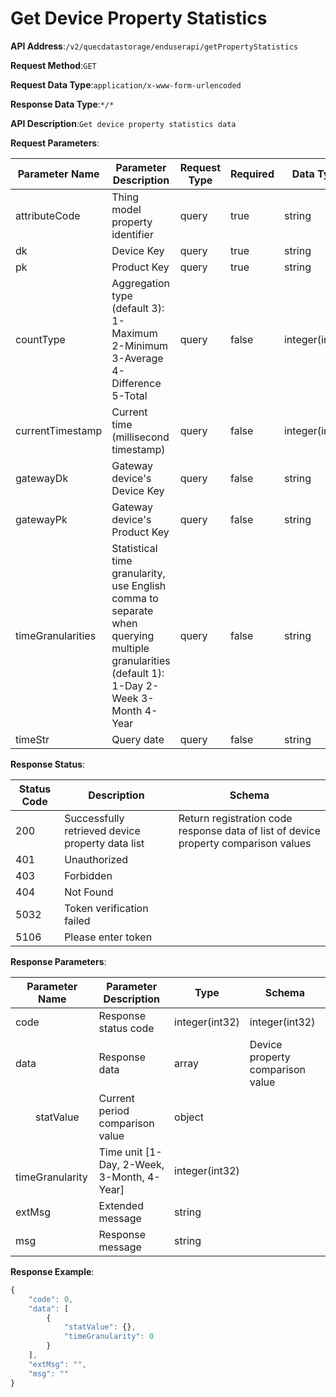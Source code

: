 # Get Device Property Statistics


**API Address**:`/v2/quecdatastorage/enduserapi/getPropertyStatistics`


**Request Method**:`GET`


**Request Data Type**:`application/x-www-form-urlencoded`


**Response Data Type**:`*/*`


**API Description**:`Get device property statistics data`


**Request Parameters**:


| Parameter Name    | Parameter Description                                        | Request Type | Required | Data Type       | Schema |
| ----------------- | ------------------------------------------------------------ | ------------ | -------- | -------------- | ------ |
| attributeCode     | Thing model property identifier                              | query        | true     | string         |        |
| dk                | Device Key                                                   | query        | true     | string         |        |
| pk                | Product Key                                                  | query        | true     | string         |        |
| countType         | Aggregation type (default 3): 1-Maximum 2-Minimum 3-Average 4-Difference 5-Total | query        | false    | integer(int32) |        |
| currentTimestamp  | Current time (millisecond timestamp)                         | query        | false    | integer(int64) |        |
| gatewayDk         | Gateway device's Device Key                                  | query        | false    | string         |        |
| gatewayPk         | Gateway device's Product Key                                 | query        | false    | string         |        |
| timeGranularities | Statistical time granularity, use English comma to separate when querying multiple granularities (default 1): 1-Day 2-Week 3-Month 4-Year | query        | false    | string         |        |
| timeStr           | Query date                                                   | query        | false    | string         |        |


**Response Status**:


| Status Code | Description                              | Schema                                        |
| ----------- | ---------------------------------------- | --------------------------------------------- |
| 200         | Successfully retrieved device property data list | Return registration code response data of list of device property comparison values |
| 401         | Unauthorized                             |                                               |
| 403         | Forbidden                                |                                               |
| 404         | Not Found                                |                                               |
| 5032        | Token verification failed                |                                               |
| 5106        | Please enter token                       |                                               |


**Response Parameters**:


| Parameter Name             | Parameter Description                      | Type           | Schema                 |
| -------------------------- | ------------------------------------------ | -------------- | ---------------------- |
| code                       | Response status code                       | integer(int32) | integer(int32)         |
| data                       | Response data                              | array          | Device property comparison value |
| &emsp;&emsp;statValue      | Current period comparison value            | object         |                        |
| &emsp;&emsp;timeGranularity | Time unit [1-Day, 2-Week, 3-Month, 4-Year] | integer(int32) |                        |
| extMsg                     | Extended message                           | string         |                        |
| msg                        | Response message                           | string         |                        |


**Response Example**:
```javascript
{
	"code": 0,
	"data": [
		{
			"statValue": {},
			"timeGranularity": 0
		}
	],
	"extMsg": "",
	"msg": ""
}
```